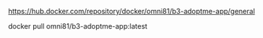 https://hub.docker.com/repository/docker/omni81/b3-adoptme-app/general

docker pull omni81/b3-adoptme-app:latest